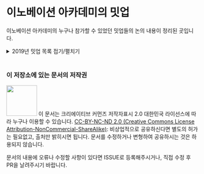 # 이노베이션 아카데미의 밋업

이노베이션 아카데미의 누구나 참가할 수 있었던 밋업들의 논의 내용이 정리된 곳입니다.


<details>
<summary>2019년 밋업 목록 접기/펼치기</summary>
<p>
  
   * [20190814-소프트웨어생태계 아무말 대잔치](20190814.md)
</p>
</details>
</br>

### 이 저장소에 있는 문서의 저작권 
<img src="https://mirrors.creativecommons.org/presskit/buttons/88x31/png/by-nc-nd.png" width="80px"></img> 
이 문서는 크리에이티브 커먼즈 저작자표시 2.0 대한민국 라이선스에 따라 
누구나 이용할 수 있습니다. 
[CC-BY-NC-ND 2.0 (Creative Commons License Attribution-NonCommercial-ShareAlike)](https://creativecommons.org/licenses/by-nc-sa/2.0/): 
비상업적으로 공유하신다면 별도의 허가는 필요없고, 출처만 밝히시면 됩니다.
문서를 수정하거나 변형하여 공유하시는 것은 하용되지 않습니다.

문서의 내용에 오류나 수정할 사항이 있다면 ISSUE로 등록해주시거나, 직접 수정 후 PR을 날려주시기 바랍니다.

